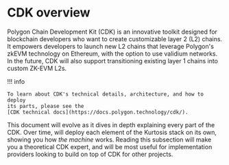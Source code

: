 # CDK overview

Polygon Chain Development Kit (CDK) is an innovative toolkit designed for
blockchain developers who want to create customizable layer 2 (L2) chains. It
empowers developers to launch new L2 chains that leverage Polygon's zkEVM
technology on Ethereum, with the option to use validium networks. In the future,
CDK will also support transitioning existing layer 1 chains into custom ZK-EVM
L2s.

!!! info

    To learn about CDK's technical details, architecture, and how to deploy
    its parts, please see the
    [CDK technical docs](https://docs.polygon.technology/cdk/).

This document will evolve as it dives in depth explaining every part of the CDK.
Over time, will deploy each element of the Kurtosis stack on its own, showing
you how _the machine_ works. Reading this subsection will make you a theoretical
CDK expert, and will be most useful for implementation providers looking to
build on top of CDK for other projects.
